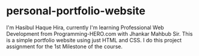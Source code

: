 # personal-portfolio-website
I'm Hasibul Haque Hira, currently I'm learning Professional Web Development from Programming-HERO.com with Jhankar Mahbub Sir. This is a simple portfolio website using just HTML and CSS. I do this project assignment for the 1st Milestone of the course.